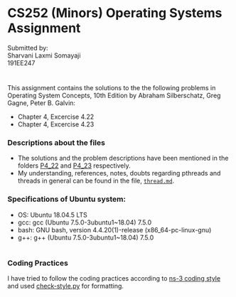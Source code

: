 # CS252 (Minors) Operating Systems Assignment
Submitted by: <br>
Sharvani Laxmi Somayaji <br>
191EE247 
#
This assignment contains the solutions to the the following problems in Operating System Concepts, 10th Edition by Abraham Silberschatz, Greg Gagne, Peter B. Galvin:
- Chapter 4, Excercise 4.22
- Chapter 4, Excercise 4.23

### Descriptions about the files
- The solutions and the problem descriptions have been mentioned in the folders <a href="https://github.com/Sharvani2002/CS252-Assignment/tree/main/P4_22">P4_22</a> and <a href="https://github.com/Sharvani2002/CS252-Assignment/tree/main/P4_23">P4_23</a> respectively.
- My understanding, references, notes, doubts regarding pthreads and threads in general can be found in the file, <a href="https://github.com/Sharvani2002/CS252-Assignment/blob/main/thread.md">`thread.md`</a>.

### Specifications of Ubuntu system:

- OS: Ubuntu 18.04.5 LTS
- gcc: gcc (Ubuntu 7.5.0-3ubuntu1~18.04) 7.5.0
- bash: GNU bash, version 4.4.20(1)-release (x86_64-pc-linux-gnu)
- g++: g++ (Ubuntu 7.5.0-3ubuntu1~18.04) 7.5.0
#

### Coding Practices
I have tried to follow the coding practices according to <a href="https://www.nsnam.org/develop/contributing-code/coding-style/">ns-3 coding style</a> and used <a href="https://code.nsnam.org/ns-3.26/file/af21cf79d193/utils/check-style.py">check-style.py</a> for formatting.




